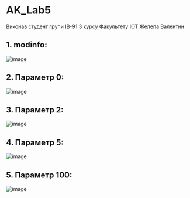 # AK_Lab5
Виконав студент групи ІВ-91
3 курсу Факультету ІОТ
Желепа Валентин 

## 1. modinfo:

![image](https://user-images.githubusercontent.com/66688980/145370505-dd42260e-3113-420c-8d55-ddb2b2fccc43.png)

## 2. Параметр 0:

![image](https://user-images.githubusercontent.com/66688980/145370781-4586a677-39c8-42f7-abc5-5c12a759adf3.png)

## 3. Параметр 2:

![image](https://user-images.githubusercontent.com/66688980/145370873-3658d955-c536-4832-81f0-7874644560ef.png)

## 4. Параметр 5:

![image](https://user-images.githubusercontent.com/66688980/145370837-e302b726-ce51-4532-8784-b7c8280df27b.png)

## 5. Параметр 100:

![image](https://user-images.githubusercontent.com/66688980/145370908-4d9879ec-a1e0-4b3e-bffd-18073d1fa102.png)
